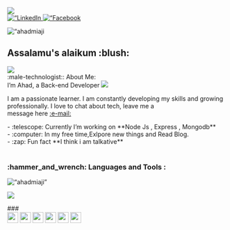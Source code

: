 <div id=“header” align=“center”>
  <img src=“https://media1.giphy.com/media/Kfl09udXYhbjajJwEt/giphy.gif” width=“100"/>
</div>
<div id=“badges” align=“center”>
  <a href=“https://www.linkedin.com/in/md-ahad-miaji-610830196/”>
    <img align=“center” src=“https://img.shields.io/badge/LinkedIn-blue?style=for-the-badge&logo=linkedin&logoColor=white” alt=“LinkedIn Badge”/>
  </a>
  <a href=“https://www.facebook.com/ahad.miaji”>
    <img align=“center” src=“https://img.shields.io/badge/Facebook-blue?style=for-the-badge&logo=facebook&logoColor=white” alt=“Facebook Badge”/>
  </a>
</div>
<p align=“center” padding=“5px”> <img src=“https://komarev.com/ghpvc/?username=ahadmiaji
&label=Profile%20views&color=0e75b6&style=flat” alt=“ahadmiaji
” /> </p>
<h2 align=“center”> Assalamu's alaikum :blush: </h2>
  <img align=“right” src=“https://cdn.dribbble.com/users/1162077/screenshots/3848914/media/7ed7d5ca074b48b328150e5a231e8d1f.gif”  width=“400" height=“300”/>
<div align=“left”>
:male-technologist:: About Me:
</div>
<div align=“left”>
I’m Ahad, a Back-end Developer <img src=“https://media.giphy.com/media/WUlplcMpOCEmTGBtBW/giphy.gif” width=“30”> <p align=“left”>  I am a passionate learner. I am constantly developing my skills and growing </br> professionally. I love to chat about tech, leave me a <br /> message here <a href=“https://mail.google.com/mail/u/1/#inbox?compose=CllgCKCDCXHkpRwlCWDsxKJcFzxVzKtPTNGQWSlHjtlMfnvSQrXWXtxNDhpmjtVnmSqFqfMtFVV” target=“_blank”> :e-mail:</a></p>
- :telescope: Currently I’m working on **Node Js , Express , Mongodb**
  </br>
- :computer: In my free time,Exlpore new things and Read Blog.
  </br>
- :zap: Fun fact **I think i am talkative**
  </div>
<br />
<h3 align=“left”> :hammer_and_wrench: Languages and Tools : </h3>
<p align=“left” ><img width=“48%” src=“https://github-readme-stats.vercel.app/api/top-langs?username=ahadmiaji&show_icons=true&locale=en&layout=compact&theme=tokyonight” alt=“ahadmiaji” /></p>
<p align=“left”><img width=“48%” src=“https://github-readme-streak-stats.herokuapp.com/?user=ahadmiaji&theme=tokyonight” />
</p>
###
<div>
 
<img src="https://img.shields.io/badge/javascript-%23323330.svg?style=for-the-badge&logo=javascript&logoColor=%23F7DF1E" height="25"/>
<img src="https://img.shields.io/badge/typescript-%23007ACC.svg?style=for-the-badge&logo=typescript&logoColor=white" height="25"/>

<img src="https://img.shields.io/badge/node.js-6DA55F?style=for-the-badge&logo=node.js&logoColor=white" height="25"/>
<img src="https://img.shields.io/badge/express.js-%23404d59.svg?style=for-the-badge&logo=express&logoColor=%2361DAFB" height="25"/>

<img src="https://img.shields.io/badge/REST-ff1709?style=for-the-badge&logoColor=white&color=ff1709&labelColor=gray" height="25">
<img src="https://img.shields.io/badge/MongoDB-%234ea94b.svg?style=for-the-badge&logo=mongodb&logoColor=white" height="25"/>
</div>

